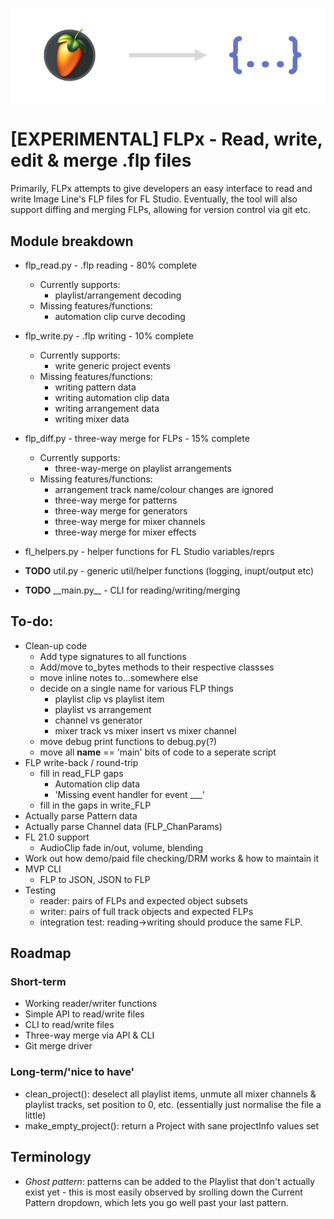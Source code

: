 ![FLPx banner](docs/banner.jpg)
# [EXPERIMENTAL] FLPx - Read, write, edit & merge .flp files


Primarily, FLPx attempts to give developers an easy interface to read and write Image Line's FLP files for FL Studio. Eventually, the tool will also support diffing and merging FLPs, allowing for version control via git etc.

## Module breakdown

- flp_read.py - .flp reading - 80% complete
  - Currently supports:
    - playlist/arrangement decoding
  - Missing features/functions:
    - automation clip curve decoding
- flp_write.py - .flp writing - 10% complete
  - Currently supports:
    - write generic project events
  - Missing features/functions:
    - writing pattern data
    - writing automation clip data
    - writing arrangement data
    - writing mixer data

- flp_diff.py - three-way merge for FLPs - 15% complete
  - Currently supports:
    - three-way-merge on playlist arrangements
  - Missing features/functions:
    - arrangement track name/colour changes are ignored
    - three-way merge for patterns
    - three-way merge for generators
    - three-way merge for mixer channels
    - three-way merge for mixer effects


- fl_helpers.py - helper functions for FL Studio variables/reprs 
- **TODO** util.py - generic util/helper functions (logging, inupt/output etc)
- **TODO** \_\_main.py\_\_ - CLI for reading/writing/merging

## To-do:
- Clean-up code
  - Add type signatures to all functions
  - Add/move to_bytes methods to their respective classses
  - move inline notes to...somewhere else
  - decide on a single name for various FLP things
    - playlist clip vs playlist item
    - playlist vs arrangement
    - channel vs generator
    - mixer track vs mixer insert vs mixer channel
  - move debug print functions to debug.py(?)
  - move all __name__ == 'main' bits of code to a seperate script 
- FLP write-back / round-trip
  - fill in read_FLP gaps 
    - Automation clip data
    - 'Missing event handler for event ___'
  - fill in the gaps in write_FLP
- Actually parse Pattern data
- Actually parse Channel data (FLP_ChanParams)
- FL 21.0 support
  - AudioClip fade in/out, volume, blending
- Work out how demo/paid file checking/DRM works & how to maintain it 
- MVP CLI
  - FLP to JSON, JSON to FLP
- Testing
  - reader: pairs of FLPs and expected object subsets
  - writer: pairs of full track objects and expected FLPs
  - integration test: reading->writing should produce the same FLP.

## Roadmap
### Short-term
- Working reader/writer functions
- Simple API to read/write files
- CLI to read/write files
- Three-way merge via API & CLI
- Git merge driver

### Long-term/'nice to have'
- clean_project(): deselect all playlist items, unmute all mixer channels & playlist tracks, set position to 0, etc. (essentially just normalise the file a little)
- make_empty_project(): return a Project with sane projectInfo values set

## Terminology

- *Ghost pattern*: patterns can be added to the Playlist that don't actually exist yet - this is most easily observed by srolling down the Current Pattern dropdown, which lets you go well past your last pattern. 